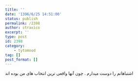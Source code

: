 ```yaml
---
title: ''
date: '1396/6/25 14:51:00'
status: publish
permalink: /2398
author: straxico
excerpt: ''
type: post
id: 2398
category:
    - tytomood
tag: []
post_format: []
---
```

اشتباهاتم را دوست میدارم . چون آنها واقعی ترین انتخاب های من بوده اند